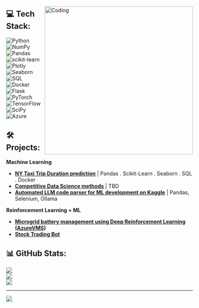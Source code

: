 <h3 align="center"> </h3>
<img align="right" alt="Coding" width="400" src="https://i.pinimg.com/originals/7d/07/a2/7d07a255678962d30d8717dcf5dbd266.gif">

## 💻 Tech Stack:
![Python](https://img.shields.io/badge/python-3670A0?style=for-the-badge&logo=python&logoColor=ffdd54) ![NumPy](https://img.shields.io/badge/numpy-%23013243.svg?style=for-the-badge&logo=numpy&logoColor=white) ![Pandas](https://img.shields.io/badge/pandas-%23150458.svg?style=for-the-badge&logo=pandas&logoColor=white) ![scikit-learn](https://img.shields.io/badge/scikit--learn-%23F7931E.svg?style=for-the-badge&logo=scikit-learn&logoColor=white) ![Plotly](https://img.shields.io/badge/Plotly-%233F4F75.svg?style=for-the-badge&logo=plotly&logoColor=white) ![Seaborn](https://img.shields.io/badge/-Seaborn-3776AB?style=for-the-badge&logo=python&logoColor=white) ![SQL](https://img.shields.io/badge/sql-%2300f.svg?style=for-the-badge&logo=mysql&logoColor=white) ![Docker](https://img.shields.io/badge/docker-%230db7ed.svg?style=for-the-badge&logo=docker&logoColor=white) ![Flask](https://img.shields.io/badge/flask-%23000.svg?style=for-the-badge&logo=flask&logoColor=white) ![PyTorch](https://img.shields.io/badge/PyTorch-%23EE4C2C.svg?style=for-the-badge&logo=PyTorch&logoColor=white) ![TensorFlow](https://img.shields.io/badge/TensorFlow-%23FF6F00.svg?style=for-the-badge&logo=TensorFlow&logoColor=white) ![SciPy](https://img.shields.io/badge/SciPy-%230C55A5.svg?style=for-the-badge&logo=scipy&logoColor=%white) ![Azure](https://img.shields.io/badge/azure-%230072C6.svg?style=for-the-badge&logo=azure-devops&logoColor=white) 

## 🛠 Projects:

**Machine Learning**
- [**NY Taxi Trip Duration prediction**](https://github.com/asa-eve/New-York-City-Taxi-Trip-Duration) | Pandas . Scikit-Learn . Seaborn . SQL . Docker
- [**Competitive Data Science methods**](https://github.com/asa-eve/DS-code-practice) | TBD
- [**Automated LLM code parser for ML development on Kaggle**](https://github.com/asa-eve/Kaggle-Competition-Code-Parser) | Pandas, Selenium, Ollama
  
**Reinforcement Learning + ML**
- [**Microgrid battery management using Deep Reinforcement Learning (AzureVMS)**](https://github.com/asa-eve/Battery_Energy_Management_RL)
- [**Stock Trading Bot**](https://github.com/asa-eve/Trading_Bot_RL)

## 📊 GitHub Stats:
![](https://github-readme-stats.vercel.app/api?username=asa-eve&theme=radical&hide_border=false&include_all_commits=false&count_private=true)<br/>
![](https://github-readme-streak-stats.herokuapp.com/?user=asa-eve&theme=radical&hide_border=false)<br/>
![](https://github-readme-stats.vercel.app/api/top-langs/?username=asa-eve&theme=radical&hide_border=false&include_all_commits=false&count_private=true&layout=compact)

---
[![](https://visitcount.itsvg.in/api?id=asa-eve&icon=0&color=6)](https://visitcount.itsvg.in)
